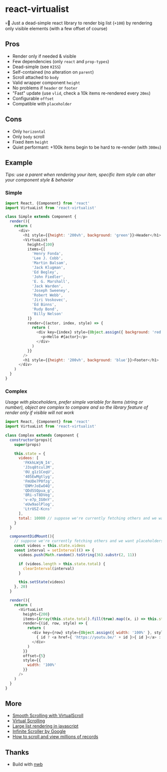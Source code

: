 # react-virtualist

💀🚟 Just a dead-simple react library to render big list (`+100`) by rendering only visible elements (with a few offset of course)

## Pros
* Render only if needed & visible
* Few dependencies (only `react` and `prop-types`)
* Dead-simple (see `KISS`)
* Self-contained (no alteration on `parent`)
* Scroll attached to `body`
* Valid wrapper component `height`
* No problems if `header` or `footer`
* "Fast" update (use `vlid`, check a 10k items re-rendered every `20ms`)
* Configurable `offset`
* Compatible with `placeholder`

## Cons
* Only `horizontal`
* Only `body` scroll
* Fixed item `height`
* Quiet performant: +100k items begin to be hard to re-render (with `300ms`)

## Example
*Tips: use a parent when rendering your item, specific item style can alter your component style & behavior*

### Simple
```js
import React, {Component} from 'react'
import VirtuaList from 'react-virtualist'

class Simple extends Component {
  render(){
    return (
      <div>
        <h1 style={{height: '200vh', background: 'green'}}>Header</h1>
        <VirtuaList
          height={100}
          items={[
            'Henry Fonda',
            'Lee J. Cobb',
            'Martin Balsam',
            'Jack Klugman',
            'Ed Begley',
            'John Fiedler',
            'E. G. Marshall',
            'Jack Warden',
            'Joseph Sweeney',
            'Robert Webb',
            'Jiri Voskovec',
            'Ed Binns',
            'Rudy Bond',
            'Billy Nelson'
          ]}
          render={(actor, index, style) => {
            return (
              <div key={index} style={Object.assign({ background: 'red' }, style)} vlid={'vlid' + index}>
                <p>Hello #{actor}</p>
              </div>
            )
          }}
        />
        <h1 style={{height: '200vh', background: 'blue'}}>Footer</h1>
      </div>
    )
  }
}
```

### Complex
*Usage with placeholders, prefer simple variable for items (string or number), object are complex to compare and so the library feature of render only if visible will not work*

```js
import React, {Component} from 'react'
import VirtuaList from 'react-virtualist'

class Complex extends Component {
  constructor(props){
    super(props)

    this.state = {
      videos: [
        'FKkhLWjN_I4',
        'J3sq8tculJM',
        '0U_g1z1CeqU',
        '405EwMgtlyg',
        'FmUDe7P0fzg',
        'ENMrJoEwO4Q',
        'QDdSSQpua_g',
        '8Ri-sT8DVeg',
        'v-e7p_IG0nY',
        'eUw9aolPlog',
        'LtrUSZ-Kcns'
      ],
      total: 10000 // suppose we're currently fetching others and we want placeholders for empty
    }
  }

  componentDidMount(){
    // suppose we're currently fetching others and we want placeholders for empty
    const videos = this.state.videos
    const interval = setInterval(() => {
      videos.push(Math.random().toString(36).substr(2, 11))

      if (videos.length > this.state.total) {
        clearInterval(interval)
      }

      this.setState(videos)
    }, 20)
  }

  render(){
    return (
      <VirtuaList
        height={200}
        items={Array(this.state.total).fill(true).map((x, i) => this.state.videos[i] || null)}
        render={(id, row, style) => {
          return (
            <div key={row} style={Object.assign({ width: '100%' }, style)}>
              { id ? <a href={ 'https://youtu.be/' + id }>{ id }</a> : <p>Fetching...</p> }
            </div>
          )
        }}
        offset={5}
        style={{
          width: '100%'
        }}
      />
    )
  }
}
```

## More
* [Smooth Scrolling with VirtualScroll](http://www.everyday3d.com/blog/index.php/2014/08/18/smooth-scrolling-with-virtualscroll/)
* [Virtual Scrolling](https://sergimansilla.com/blog/virtual-scrolling/)
* [Large list rendering in javascript](https://stackoverflow.com/questions/17626717/large-list-rendering-in-javascript)
* [Infinite Scroller by Google](https://developers.google.com/web/updates/2016/07/infinite-scroller)
* [How to scroll and view millions of records](https://www.codeproject.com/Articles/1111364/How-to-scroll-and-view-millions-of-records)

## Thanks
* Build with [nwb](https://github.com/insin/nwb/blob/master/docs/guides/ReactComponents.md#building-and-publishing)
